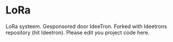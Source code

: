 # LoRa
LoRa systeem. Gesponsored door IdeeTron.
Forked with Ideetrons repository (hit Ideetron).
Please edit you project code here.
